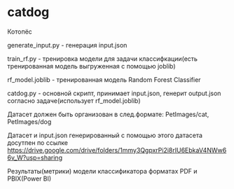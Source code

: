 # catdog
Котопёс

generate_input.py - генерация input.json

train_rf.py - тренировка модели для задачи классифкации(есть тренированная модель выгруженная с помощью joblib)

rf_model.joblib - тренированная модель Random Forest Classifier

catdog.py - основной скрипт, принимает input.json, генерит output.json согласно задаче(использует rf_model.joblib)

Датасет должен быть организован в след.формате: PetImages/cat, PetImages/dog

Датасет и input.json генерированный с помощью этого датасета досутпен по ссылке https://drive.google.com/drive/folders/1mmy3QgpxrPi2i8rIU6EbkaV4NWw66v_W?usp=sharing

Результаты(метрики) модели классификатора форматах PDF и PBIX(Power BI)
